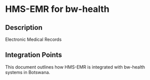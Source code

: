 # HMS-EMR for bw-health

## Description

Electronic Medical Records

## Integration Points

This document outlines how HMS-EMR is integrated with bw-health systems in Botswana.
